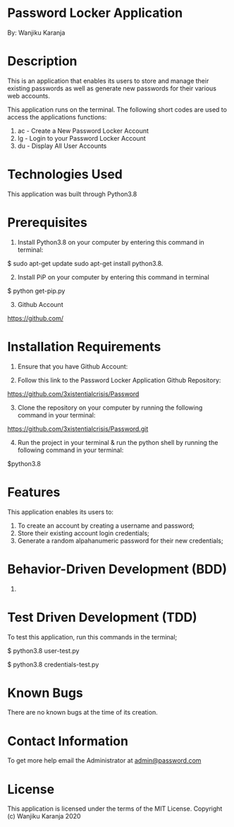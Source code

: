 # Password Locker Application 

By: Wanjiku Karanja

# Description 
This is an application that enables its users to store and manage their existing passwords as well as generate new passwords for their various web accounts.

This application runs on the terminal. The following short codes are used to access the applications functions:
 1. ac - Create a New Password Locker Account
 2. lg - Login to your Password Locker Account
 3. du - Display All User Accounts

# Technologies Used
This application was built through Python3.8 

# Prerequisites
1. Install Python3.8 on your computer by entering this command in terminal:

$ sudo apt-get update sudo apt-get install python3.8.

2. Install PiP on your computer by entering this command in terminal

$ python get-pip.py

3. Github Account

https://github.com/

# Installation Requirements
1. Ensure that you have Github Account:

2. Follow this link to the Password Locker Application Github Repository:

https://github.com/3xistentialcrisis/Password

3. Clone the repository on your computer by running the following command in your terminal:

https://github.com/3xistentialcrisis/Password.git

4. Run the project in your terminal & run the python shell by running the following command in your terminal:

$python3.8 

# Features
This application enables its users to:
1. To create an account by creating a username and password;
2. Store their existing account login credentials;
3. Generate a random alpahanumeric password for their new credentials;

# Behavior-Driven Development (BDD)
1. 

# Test Driven Development (TDD)
To test this application, run this commands in the terminal;

$ python3.8 user-test.py

$ python3.8 credentials-test.py

# Known Bugs
There are no known bugs at the time of its creation.

# Contact Information 
To get more help email the Administrator at admin@password.com

# License
This application is licensed under the terms of the MIT License.
Copyright (c) Wanjiku Karanja 2020
